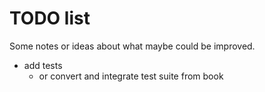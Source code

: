 # TODO list

Some notes or ideas about what maybe could be improved.

- add tests
  - or convert and integrate test suite from book
